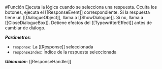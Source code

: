 #Función
Ejecuta la lógica cuando se selecciona una respuesta. Oculta los botones, ejecuta el [[ResponseEvent]] correspondiente. Si la respuesta tiene un [[DialogueObject]], llama a [[ShowDialogue]]. Si no, llama a [[CloseDialogueBox]]. Detiene efectos del [[TypewritterEffect]] antes de cambiar de diálogo.

**_Parámetros_**:

- `response`: La [[Response]] seleccionada
- `responseIndex`: Índice de la respuesta seleccionada

**_Ubicación_**: [[ResponseHandler]]